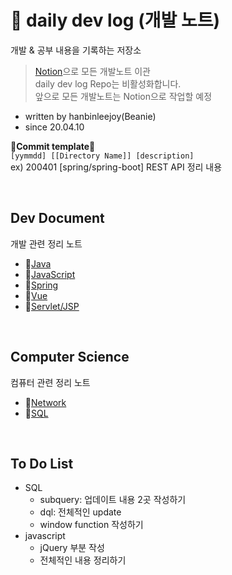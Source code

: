 # 📖 daily dev log (개발 노트)
개발 &amp; 공부 내용을 기록하는 저장소

> [Notion](https://www.notion.so/daily-dev-log-ad6bf33516c34b69a9e3e947185fafe0)으로 모든 개발노트 이관    
> daily dev log Repo는 비활성화합니다.  
> 앞으로 모든 개발노트는 Notion으로 작업할 예정


- written by hanbinleejoy(Beanie)
- since 20.04.10

📝**Commit template**📝  
`[yymmdd] [[Directory Name]] [description]`  
ex) 200401 [spring/spring-boot] REST API 정리 내용

<br>

## Dev Document
개발 관련 정리 노트
- 🔗[Java](https://github.com/hanbinleejoy/my-java-document)
- 🔗[JavaScript](https://github.com/hanbinleejoy/daily-dev-log/tree/master/javascript)
- 🔗[Spring](https://github.com/hanbinleejoy/daily-dev-log/tree/master/spring)
- 🔗[Vue](https://github.com/hanbinleejoy/daily-dev-log/tree/master/vue)
- 🔗[Servlet/JSP](https://github.com/hanbinleejoy/daily-dev-log/tree/master/servlet-jsp)

<br>

## Computer Science
컴퓨터 관련 정리 노트
- 🔗[Network](https://github.com/hanbinleejoy/daily-dev-log/tree/master/network)
- 🔗[SQL](https://github.com/hanbinleejoy/daily-dev-log/tree/master/sql)

<br>

## To Do List
- SQL
  - subquery: 업데이트 내용 2곳 작성하기
  - dql: 전체적인 update
  - window function 작성하기
- javascript
  - jQuery 부분 작성
  - 전체적인 내용 정리하기